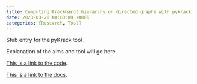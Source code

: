 ```yaml
---
title: Computing Krackhardt hierarchy on directed graphs with pykrack
date: 2023-03-20 00:00:00 +0000
categories: [Research, Tool]
---
```


Stub entry for the pyKrack tool.

Explanation of the aims and tool will go here.

[This is a link to the code](https://github.com/FerranC96/pyKrack).

[This is a link to the docs](https://ferranc96.github.io/pyKrack/).
